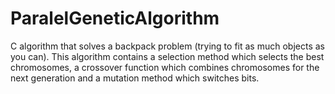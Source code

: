 # ParalelGeneticAlgorithm
C algorithm that solves a backpack problem (trying to fit as much objects as you can). This algorithm contains a selection method which selects the best chromosomes, a crossover function which combines chromosomes for the next generation and a mutation method which switches bits.

